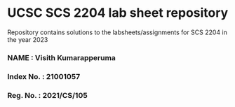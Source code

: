 # UCSC SCS 2204 lab sheet repository

Repository contains solutions to the labsheets/assignments for SCS 2204 in the year 2023

### NAME : Visith Kumarapperuma
### Index No. : 21001057
### Reg. No. : 2021/CS/105
